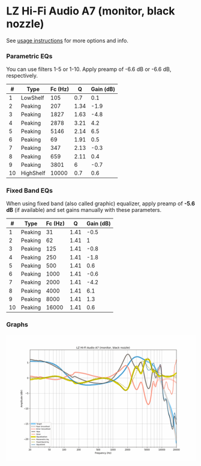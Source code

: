 # LZ Hi-Fi Audio A7 (monitor, black nozzle)
See [usage instructions](https://github.com/jaakkopasanen/AutoEq#usage) for more options and info.

### Parametric EQs
You can use filters 1-5 or 1-10. Apply preamp of -6.6 dB or -6.6 dB, respectively.

|   # | Type      |   Fc (Hz) |    Q |   Gain (dB) |
|-----|-----------|-----------|------|-------------|
|   1 | LowShelf  |       105 | 0.7  |         0.1 |
|   2 | Peaking   |       207 | 1.34 |        -1.9 |
|   3 | Peaking   |      1827 | 1.63 |        -4.8 |
|   4 | Peaking   |      2878 | 3.21 |         4.2 |
|   5 | Peaking   |      5146 | 2.14 |         6.5 |
|   6 | Peaking   |        69 | 1.91 |         0.5 |
|   7 | Peaking   |       347 | 2.13 |        -0.3 |
|   8 | Peaking   |       659 | 2.11 |         0.4 |
|   9 | Peaking   |      3801 | 6    |        -0.7 |
|  10 | HighShelf |     10000 | 0.7  |         0.6 |

### Fixed Band EQs
When using fixed band (also called graphic) equalizer, apply preamp of **-5.6 dB** (if available) and set gains manually with these parameters.

|   # | Type    |   Fc (Hz) |    Q |   Gain (dB) |
|-----|---------|-----------|------|-------------|
|   1 | Peaking |        31 | 1.41 |        -0.5 |
|   2 | Peaking |        62 | 1.41 |         1   |
|   3 | Peaking |       125 | 1.41 |        -0.8 |
|   4 | Peaking |       250 | 1.41 |        -1.8 |
|   5 | Peaking |       500 | 1.41 |         0.6 |
|   6 | Peaking |      1000 | 1.41 |        -0.6 |
|   7 | Peaking |      2000 | 1.41 |        -4.2 |
|   8 | Peaking |      4000 | 1.41 |         6.1 |
|   9 | Peaking |      8000 | 1.41 |         1.3 |
|  10 | Peaking |     16000 | 1.41 |         0.6 |

### Graphs
![](./LZ%20Hi-Fi%20Audio%20A7%20(monitor,%20black%20nozzle).png)
